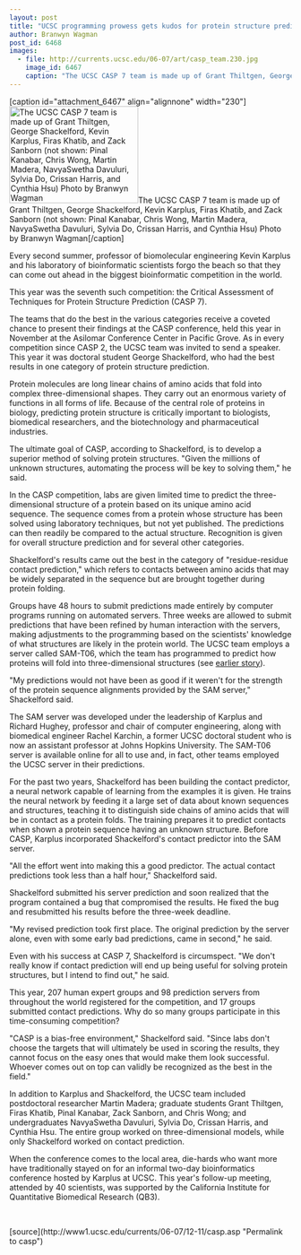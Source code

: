 ```yaml
---
layout: post
title: "UCSC programming prowess gets kudos for protein structure prediction"
author: Branwyn Wagman
post_id: 6468
images:
  - file: http://currents.ucsc.edu/06-07/art/casp_team.230.jpg
    image_id: 6467
    caption: "The UCSC CASP 7 team is made up of Grant Thiltgen, George Shackelford, Kevin Karplus, Firas Khatib, and Zack Sanborn (not shown: Pinal Kanabar, Chris Wong, Martin Madera, NavyaSwetha Davuluri, Sylvia Do, Crissan Harris, and Cynthia Hsu) Photo by Branwyn Wagman"
---
```


[caption id="attachment_6467" align="alignnone" width="230"]<a href="http://localhost/mysite/wp-content/uploads/2006/12/casp_team.230.jpg"><img class="size-full wp-image-6467" src="http://localhost/mysite/wp-content/uploads/2006/12/casp_team.230.jpg" alt="The UCSC CASP 7 team is made up of Grant Thiltgen, George Shackelford, Kevin Karplus, Firas Khatib, and Zack Sanborn (not shown: Pinal Kanabar, Chris Wong, Martin Madera, NavyaSwetha Davuluri, Sylvia Do, Crissan Harris, and Cynthia Hsu) Photo by Branwyn Wagman" width="230" height="173" /></a>The UCSC CASP 7 team is made up of Grant Thiltgen, George Shackelford, Kevin Karplus, Firas Khatib, and Zack Sanborn (not shown: Pinal Kanabar, Chris Wong, Martin Madera, NavyaSwetha Davuluri, Sylvia Do, Crissan Harris, and Cynthia Hsu) Photo by Branwyn Wagman[/caption]
<a name="content" id="content"></a>
<p>
  Every second summer, professor of biomolecular engineering Kevin Karplus and his laboratory of bioinformatic scientists forgo the beach so that they can come out ahead in the biggest bioinformatic competition in the world.
</p>
<p>
  This year was the seventh such competition: the Critical Assessment of Techniques for Protein Structure Prediction (CASP 7).
</p>
<p>
  The teams that do the best in the various categories receive a coveted chance to present their findings at the CASP conference, held this year in November at the Asilomar Conference Center in Pacific Grove. As in every competition since CASP 2, the UCSC team was invited to send a speaker. This year it was doctoral student George Shackelford, who had the best results in one category of protein structure prediction.
</p>
<p>
  Protein molecules are long linear chains of amino acids that fold into complex three-dimensional shapes. They carry out an enormous variety of functions in all forms of life. Because of the central role of proteins in biology, predicting protein structure is critically important to biologists, biomedical researchers, and the biotechnology and pharmaceutical industries.
</p>
<p>
  The ultimate goal of CASP, according to Shackelford, is to develop a superior method of solving protein structures. "Given the millions of unknown structures, automating the process will be key to solving them," he said.
</p>
<p>
  In the CASP competition, labs are given limited time to predict the three-dimensional structure of a protein based on its unique amino acid sequence. The sequence comes from a protein whose structure has been solved using laboratory techniques, but not yet published. The predictions can then readily be compared to the actual structure. Recognition is given for overall structure prediction and for several other categories.
</p>
<p>
  Shackelford's results came out the best in the category of "residue-residue contact prediction," which refers to contacts between amino acids that may be widely separated in the sequence but are brought together during protein folding.
</p>
<p>
  Groups have 48 hours to submit predictions made entirely by computer programs running on automated servers. Three weeks are allowed to submit predictions that have been refined by human interaction with the servers, making adjustments to the programming based on the scientists' knowledge of what structures are likely in the protein world. The UCSC team employs a server called SAM-T06, which the team has programmed to predict how proteins will fold into three-dimensional structures (see <a href="http://www.ucsc.edu/currents/02-03/04-21/software.html">earlier story</a>).
</p>
<p>
  "My predictions would not have been as good if it weren't for the strength of the protein sequence alignments provided by the SAM server," Shackelford said.
</p>
<p>
  The SAM server was developed under the leadership of Karplus and Richard Hughey, professor and chair of computer engineering, along with biomedical engineer Rachel Karchin, a former UCSC doctoral student who is now an assistant professor at Johns Hopkins University. The SAM-T06 server is available online for all to use and, in fact, other teams employed the UCSC server in their predictions.
</p>
<p>
  For the past two years, Shackelford has been building the contact predictor, a neural network capable of learning from the examples it is given. He trains the neural network by feeding it a large set of data about known sequences and structures, teaching it to distinguish side chains of amino acids that will be in contact as a protein folds. The training prepares it to predict contacts when shown a protein sequence having an unknown structure. Before CASP, Karplus incorporated Shackelford's contact predictor into the SAM server.
</p>
<p>
  "All the effort went into making this a good predictor. The actual contact predictions took less than a half hour," Shackelford said.
</p>
<p>
  Shackelford submitted his server prediction and soon realized that the program contained a bug that compromised the results. He fixed the bug and resubmitted his results before the three-week deadline.
</p>
<p>
  "My revised prediction took first place. The original prediction by the server alone, even with some early bad predictions, came in second," he said.
</p>
<p>
  Even with his success at CASP 7, Shackelford is circumspect. "We don't really know if contact prediction will end up being useful for solving protein structures, but I intend to find out," he said.
</p>
<p>
  This year, 207 human expert groups and 98 prediction servers from throughout the world registered for the competition, and 17 groups submitted contact predictions. Why do so many groups participate in this time-consuming competition?
</p>
<p>
  "CASP is a bias-free environment," Shackelford said. "Since labs don't choose the targets that will ultimately be used in scoring the results, they cannot focus on the easy ones that would make them look successful. Whoever comes out on top can validly be recognized as the best in the field."
</p>
<p>
  In addition to Karplus and Shackelford, the UCSC team included postdoctoral researcher Martin Madera; graduate students Grant Thiltgen, Firas Khatib, Pinal Kanabar, Zack Sanborn, and Chris Wong; and undergraduates NavyaSwetha Davuluri, Sylvia Do, Crissan Harris, and Cynthia Hsu. The entire group worked on three-dimensional models, while only Shackelford worked on contact prediction.
</p>
<p>
  When the conference comes to the local area, die-hards who want more have traditionally stayed on for an informal two-day bioinformatics conference hosted by Karplus at UCSC. This year's follow-up meeting, attended by 40 scientists, was supported by the California Institute for Quantitative Biomedical Research (QB3).
</p>
<p>
  <br>
</p>
[source](http://www1.ucsc.edu/currents/06-07/12-11/casp.asp "Permalink to casp")
